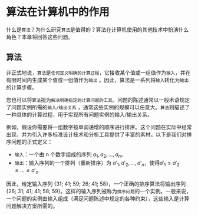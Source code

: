 # 算法在计算机中的作用

什么是`算法`？为什么研究`算法`是值得的？算法在计算机使用的其他技术中扮演什么角色？本章将回答这些问题。

## 算法

非正式地说，`算法`是`任何定义明确的计算过程`，它接收某个值或一组值作为`输入`，并在有限时间内生成某个值或一组值作为`输出`
。因此，算法是一系列将`输入`转化为`输出`的计算步骤。

您也可以将`算法`视为`解决明确指定的计算问题的工具`。问题的陈述通常以一般术语规定了问题实例所需的`输入/输出关系`
，通常这些实例的规模可以任意大。`算法`则描述了一种具体的计算过程，用于实现所有问题实例的输入/输出关系。

例如，假设你需要将一组数字按单调递增的顺序进行排序。这个问题在实际中经常出现，并为引入许多标准设计技术和分析工具提供了丰富的素材。以下是我们对排序问题的正式定义：

- `输入`：一个由 n 个数字组成的序列 $a_1, a_2, ..., a_n$。
- `输出`：输入序列的一个排列（重新排序）为 $a'_1, a'_2, ..., a'_n$，使得$a'_1 \leq a'_2 \leq ... \leq a'_n$

因此，给定输入序列 {31; 41; 59; 26; 41; 58}，一个正确的排序算法将输出序列 {26; 31; 41; 41; 58;
59}。这样的输入序列被称为`排序问题`的一个实例。一般来说，一个问题的实例由输入组成（满足问题陈述中规定的各种约束），这些输入是计算问题解决方案所需的。




